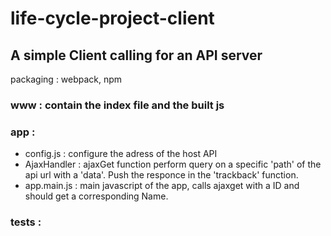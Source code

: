 # life-cycle-project-client

## A simple Client calling for an API server 

packaging : webpack, npm 

### www : contain the index file and the built js 
### app : 
 - config.js : configure the adress of the host API
 - AjaxHandler : ajaxGet function perform query on a specific 'path' of the api url with a 'data'. Push the responce in the 'trackback' function.
 - app.main.js : main javascript of the app, calls ajaxget with a ID and should get a corresponding Name. 
### tests :